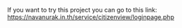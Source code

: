 If you want to try this project you can go to this link: https://navanurak.in.th/service/citizenview/loginpage.php

